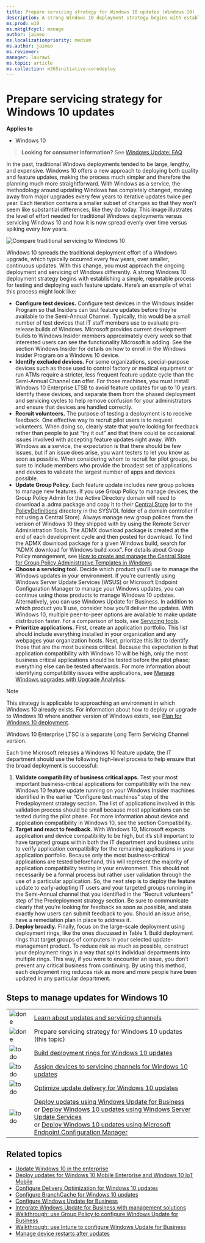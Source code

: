 ```yaml
---
title: Prepare servicing strategy for Windows 10 updates (Windows 10)
description: A strong Windows 10 deployment strategy begins with establishing a simple, repeatable process for testing and deploying each feature update. 
ms.prod: w10
ms.mktglfcycl: manage
author: jaimeo
ms.localizationpriority: medium
ms.author: jaimeo
ms.reviewer: 
manager: laurawi
ms.topic: article
ms.collection: m365initiative-coredeploy
---
```


# Prepare servicing strategy for Windows 10 updates


**Applies to**

- Windows 10


> **Looking for consumer information?** See [Windows Update: FAQ](https://support.microsoft.com/help/12373/windows-update-faq) 

In the past, traditional Windows deployments tended to be large, lengthy, and expensive. Windows 10 offers a new approach to deploying both quality and feature updates, making the process much simpler and therefore the planning much more straightforward. With Windows as a service, the methodology around updating Windows has completely changed, moving away from major upgrades every few years to iterative updates twice per year. Each iteration contains a smaller subset of changes so that they won’t seem like substantial differences, like they do today. This image illustrates the level of effort needed for traditional Windows deployments versus servicing Windows 10 and how it is now spread evenly over time versus spiking every few years.


![Compare traditional servicing to Windows 10](images/waas-strategy-fig1a.png)

Windows 10 spreads the traditional deployment effort of a Windows upgrade, which typically occurred every few years, over smaller, continuous updates. With this change, you must approach the ongoing deployment and servicing of Windows differently. A strong Windows 10 deployment strategy begins with establishing a simple, repeatable process for testing and deploying each feature update. Here’s an example of what this process might look like:

- **Configure test devices.** Configure test devices in the Windows Insider Program so that Insiders can test feature updates before they’re available to the Semi-Annual Channel. Typically, this would be a small number of test devices that IT staff members use to evaluate pre-release builds of Windows. Microsoft provides current development builds to Windows Insider members approximately every week so that interested users can see the functionality Microsoft is adding. See the section Windows Insider for details on how to enroll in the Windows Insider Program on a Windows 10 device.
- **Identify excluded devices.** For some organizations, special-purpose devices such as those used to control factory or medical equipment or run ATMs require a stricter, less frequent feature update cycle than the Semi-Annual Channel can offer. For those machines, you must install Windows 10 Enterprise LTSB to avoid feature updates for up to 10 years. Identify these devices, and separate them from the phased deployment and servicing cycles to help remove confusion for your administrators and ensure that devices are handled correctly. 
- **Recruit volunteers.** The purpose of testing a deployment is to receive feedback. One effective way to recruit pilot users is to request volunteers. When doing so, clearly state that you’re looking for feedback rather than people to just “try it out” and that there could be occasional issues involved with accepting feature updates right away. With Windows as a service, the expectation is that there should be few issues, but if an issue does arise, you want testers to let you know as soon as possible. When considering whom to recruit for pilot groups, be sure to include members who provide the broadest set of applications and devices to validate the largest number of apps and devices possible.
- **Update Group Policy.** Each feature update includes new group policies to manage new features. If you use Group Policy to manage devices, the Group Policy Admin for the Active Directory domain will need to download a .admx package and copy it to their [Central Store](https://support.microsoft.com/help/929841/how-to-create-the-central-store-for-group-policy-administrative-templa) (or to the [PolicyDefinitions](https://msdn.microsoft.com/library/bb530196.aspx) directory in the SYSVOL folder of a domain controller if not using a Central Store). Always manage new group polices from the version of Windows 10 they shipped with by using the Remote Server Administration Tools. The ADMX download package is created at the end of each development cycle and then posted for download. To find the ADMX download package for a given Windows build, search for “ADMX download for Windows build xxxx”. For details about Group Policy management, see [How to create and manage the Central Store for Group Policy Administrative Templates in Windows](https://support.microsoft.com/help/3087759/how-to-create-and-manage-the-central-store-for-group-policy-administra)
- **Choose a servicing tool.** Decide which product you’ll use to manage the Windows updates in your environment. If you’re currently using Windows Server Update Services (WSUS) or Microsoft Endpoint Configuration Manager to manage your Windows updates, you can continue using those products to manage Windows 10 updates. Alternatively, you can use Windows Update for Business. In addition to which product you’ll use, consider how you’ll deliver the updates. With Windows 10, multiple peer-to-peer options are available to make update distribution faster. For a comparison of tools, see [Servicing tools](waas-overview.md#servicing-tools).
- **Prioritize applications.** First, create an application portfolio. This list should include everything installed in your organization and any webpages your organization hosts. Next, prioritize this list to identify those that are the most business critical. Because the expectation is that application compatibility with Windows 10 will be high, only the most business critical applications should be tested before the pilot phase; everything else can be tested afterwards. For more information about identifying compatibility issues withe applications, see [Manage Windows upgrades with Upgrade Analytics](../upgrade/manage-windows-upgrades-with-upgrade-readiness.md). 

> [!NOTE]
> This strategy is applicable to approaching an environment in which Windows 10 already exists. For information about how to deploy or upgrade to Windows 10 where another version of Windows exists, see [Plan for Windows 10 deployment](../planning/index.md).
>
> Windows 10 Enterprise LTSC is a separate Long Term Servicing Channel version.

Each time Microsoft releases a Windows 10 feature update, the IT department should use the following high-level process to help ensure that the broad deployment is successful:

1.	**Validate compatibility of business critical apps.** Test your most important business-critical applications for compatibility with the new Windows 10 feature update running on your Windows Insider machines identified in the earlier “Configure test machines” step of the Predeployment strategy section. The list of applications involved in this validation process should be small because most applications can be tested during the pilot phase. For more information about device and application compatibility in Windows 10, see the section Compatibility.
2.	**Target and react to feedback.** With Windows 10, Microsoft expects application and device compatibility to be high, but it’s still important to have targeted groups within both the IT department and business units to verify application compatibility for the remaining applications in your application portfolio. Because only the most business-critical applications are tested beforehand, this will represent the majority of application compatibility testing in your environment. This should not necessarily be a formal process but rather user validation through the use of a particular application. So, the next step is to deploy the feature update to early-adopting IT users and your targeted groups running in the Semi-Annual channel that you identified in the “Recruit volunteers” step of the Predeployment strategy section. Be sure to communicate clearly that you’re looking for feedback as soon as possible, and state exactly how users can submit feedback to you. Should an issue arise, have a remediation plan in place to address it. 
3.	**Deploy broadly.** Finally, focus on the large-scale deployment using deployment rings, like the ones discussed in Table 1. Build deployment rings that target groups of computers in your selected update-management product. To reduce risk as much as possible, construct your deployment rings in a way that splits individual departments into multiple rings. This way, if you were to encounter an issue, you don’t prevent any critical business from continuing. By using this method, each deployment ring reduces risk as more and more people have been updated in any particular department. 


## Steps to manage updates for Windows 10

| | |
| --- | --- |
| ![done](images/checklistdone.png) | [Learn about updates and servicing channels](waas-overview.md) |
| ![done](images/checklistdone.png) | Prepare servicing strategy for Windows 10 updates (this topic) |
| ![to do](images/checklistbox.gif) | [Build deployment rings for Windows 10 updates](waas-deployment-rings-windows-10-updates.md) |
| ![to do](images/checklistbox.gif) | [Assign devices to servicing channels for Windows 10 updates](waas-servicing-channels-windows-10-updates.md) |
| ![to do](images/checklistbox.gif) | [Optimize update delivery for Windows 10 updates](waas-optimize-windows-10-updates.md) |
| ![to do](images/checklistbox.gif) | [Deploy updates using Windows Update for Business](waas-manage-updates-wufb.md)</br>or [Deploy Windows 10 updates using Windows Server Update Services](waas-manage-updates-wsus.md)</br>or [Deploy Windows 10 updates using Microsoft Endpoint Configuration Manager](waas-manage-updates-configuration-manager.md) |


## Related topics

- [Update Windows 10 in the enterprise](index.md)
- [Deploy updates for Windows 10 Mobile Enterprise and Windows 10 IoT Mobile](waas-mobile-updates.md) 
- [Configure Delivery Optimization for Windows 10 updates](waas-delivery-optimization.md)
- [Configure BranchCache for Windows 10 updates](waas-branchcache.md)
- [Configure Windows Update for Business](waas-configure-wufb.md)
- [Integrate Windows Update for Business with management solutions](waas-integrate-wufb.md)
- [Walkthrough: use Group Policy to configure Windows Update for Business](waas-wufb-group-policy.md)
- [Walkthrough: use Intune to configure Windows Update for Business](https://docs.microsoft.com/intune/windows-update-for-business-configure)
- [Manage device restarts after updates](waas-restart.md)
